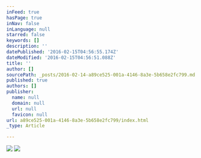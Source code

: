 ```yaml
---
inFeed: true
hasPage: true
inNav: false
inLanguage: null
starred: false
keywords: []
description: ''
datePublished: '2016-02-15T04:56:55.174Z'
dateModified: '2016-02-15T04:56:51.088Z'
title: ''
author: []
sourcePath: _posts/2016-02-14-a89ce525-001a-4146-8a3e-5b658e2fc799.md
published: true
authors: []
publisher:
  name: null
  domain: null
  url: null
  favicon: null
url: a89ce525-001a-4146-8a3e-5b658e2fc799/index.html
_type: Article

---
```

![](https://the-grid-user-content.s3-us-west-2.amazonaws.com/01fd8856-6469-4bef-bceb-19f100cb57c3.jpg)
![](https://the-grid-user-content.s3-us-west-2.amazonaws.com/0fc5eb37-eebd-4393-8ef9-38fb65abeed4.jpg)